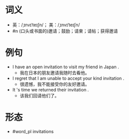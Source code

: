 # 词义
- 英：/ˌɪnvɪˈteɪʃn/； 美：/ˌɪnvɪˈteɪʃn/
- #n (口头或书面的)邀请；鼓励；请柬；请帖；获得邀请
# 例句
- I have an open invitation to visit my friend in Japan .
	- 我在日本的朋友邀请我随时去看他。
- I regret that I am unable to accept your kind invitation .
	- 很遗憾，我不能接受你的友好邀请。
- It 's time we returned their invitation .
	- 该我们回请他们了。
# 形态
- #word_pl invitations
